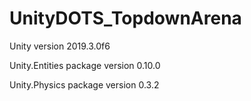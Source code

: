 # UnityDOTS_TopdownArena
 
Unity version 2019.3.0f6

Unity.Entities package version 0.10.0

Unity.Physics package version 0.3.2
